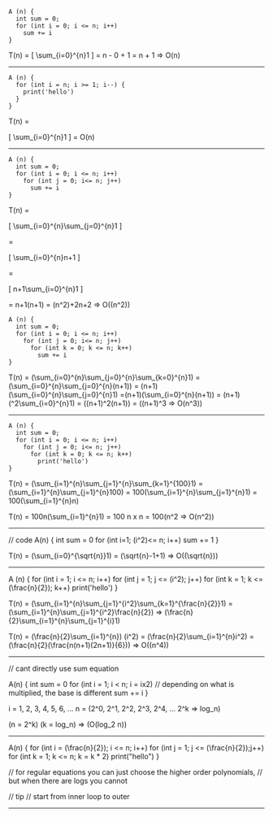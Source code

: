 ```
A (n) {
  int sum = 0;
  for (int i = 0; i <= n; i++)
    sum += i
}
```
T(n) =
\[
\sum_{i=0}^{n}1
\]
= n - 0 + 1
= n + 1 => O(n)

---

```
A (n) {
  for (int i = n; i >= 1; i--) {
    print('hello')
  }
}
```
T(n) = 
<!-- \(\sum_{i=0}^{n}1\) -->
\[
\sum_{i=0}^{n}1
\]
= O(n)

---
```
A (n) {
  int sum = 0;
  for (int i = 0; i <= n; i++)
    for (int j = 0; i<= n; j++)
      sum += i
}
```
T(n) =

\[
\sum_{i=0}^{n}\sum_{j=0}^{n}1
\]

=

\[
\sum_{i=0}^{n}n+1
\]

=

\[
n+1\sum_{i=0}^{n}1
\]

= n+1(n+1) = \(n^2\)+2n+2 => O(\(n^2\))



```
A (n) {
  int sum = 0;
  for (int i = 0; i <= n; i++)
    for (int j = 0; i<= n; j++)
      for (int k = 0; k <= n; k++)
        sum += i
}
```

T(n) = \(\sum_{i=0}^{n}\sum_{j=0}^{n}\sum_{k=0}^{n}1\)
= \(\sum_{i=0}^{n}\sum_{j=0}^{n}(n+1)\)
= (n+1) \(\sum_{i=0}^{n}\sum_{j=0}^{n}1\)
=(n+1)\(\sum_{i=0}^{n}(n+1)\)
= (n+1)\(^2\sum_{i=0}^{n}1\)
= \((n+1)^2(n+1)\)
= \((n+1)^3 => O(n^3)\)

---

```
A (n) {
  int sum = 0;
  for (int i = 0; i <= n; i++)
    for (int j = 0; i<= n; j++)
      for (int k = 0; k <= n; k++)
        print('hello')
}
```

T(n) = \(\sum_{i=1}^{n}\sum_{j=1}^{n}\sum_{k=1}^{100}1\)
= \(\sum_{i=1}^{n}\sum_{j=1}^{n}100\)
= 100\(\sum_{i=1}^{n}\sum_{j=1}^{n}1\)
= 100\(\sum_{i=1}^{n}n\)

T(n) = 100n\(\sum_{i=1}^{n}1\)
= 100 n x n
= 100\(n^2 => O(n^2)\)

---

// code
A(n) {
  int sum = 0
  for (int i=1; \(i^2\)<= n; i++)
    sum += 1
}

T(n) = \(\sum_{i=0}^{\sqrt{n}}1\)
= \(\sqrt{n}-1+1\)
=> O\((\sqrt{n})\)

---


A (n) {
  for (int i = 1; i <= n; i++)
    for (int j = 1; j <= \(i^2\); j++)
      for (int k = 1; k <= \(\frac{n}{2}\); k++)
        print('hello')
}

T(n) = \(\sum_{i=1}^{n}\sum_{j=1}^{i^2}\sum_{k=1}^{\frac{n}{2}}1\)
= \(\sum_{i=1}^{n}\sum_{j=1}^{i^2}\frac{n}{2}\)
=> \(\frac{n}{2}\sum_{i=1}^{n}\sum_{j=1}^{i}1\)

T(n) = \(\frac{n}{2}\sum_{i=1}^{n}\) \(i^2\)
= \(\frac{n}{2}\sum_{i=1}^{n}i^2\)
= \(\frac{n}{2}(\frac{n(n+1)(2n+1)}{6})\)
=> O\((n^4)\)

---
// cant directly use sum equation

A(n) {
  int sum = 0
  for (int i = 1; i < n; i = ix2) // depending on what is multiplied, the base is different
    sum += i
}

i = 1, 2, 3, 4, 5, 6, ... n
= \(2^0, 2^1, 2^2, 2^3, 2^4, ... 2^k => log_n\)

\(n = 2^k\)
\(k = log_n\)
=> \(O(log_2 n)\)

---

A(n) {
  for (int i = \(\frac{n}{2}\); i <= n; i++)
    for (int j = 1; j <= \(\frac{n}{2}\);j++)
      for (int k = 1; k <= n; k = k * 2)
        print("hello")
}


// for regular equations you can just choose the higher order polynomials,
// but when there are logs you cannot

// tip
// start from inner loop to outer

---